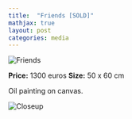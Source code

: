 ```yaml
---
title:  "Friends [SOLD]"
mathjax: true
layout: post
categories: media
---
```


![Friends](https://gintaremaria.github.io/assets/images/DSCF9027.jpg)

**Price:** 1300 euros
**Size:** 50 x 60 cm

Oil painting on canvas. 

![Closeup](https://gintaremaria.github.io/assets/images/DSCF9028.jpg)

